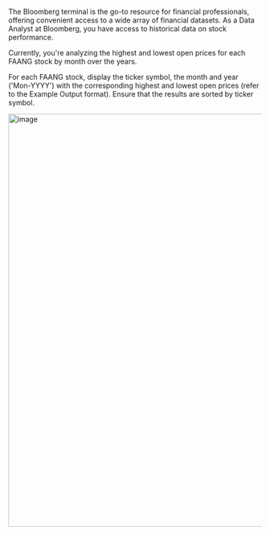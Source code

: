 The Bloomberg terminal is the go-to resource for financial professionals, offering convenient access to a wide array of financial datasets. As a Data Analyst at Bloomberg, you have access to historical data on stock performance.

Currently, you're analyzing the highest and lowest open prices for each FAANG stock by month over the years.

For each FAANG stock, display the ticker symbol, the month and year ('Mon-YYYY') with the corresponding highest and lowest open prices (refer to the Example Output format). Ensure that the results are sorted by ticker symbol.

<img width="821" alt="image" src="https://github.com/user-attachments/assets/2fbd115b-a00d-4305-bed1-40239e4727bd">
